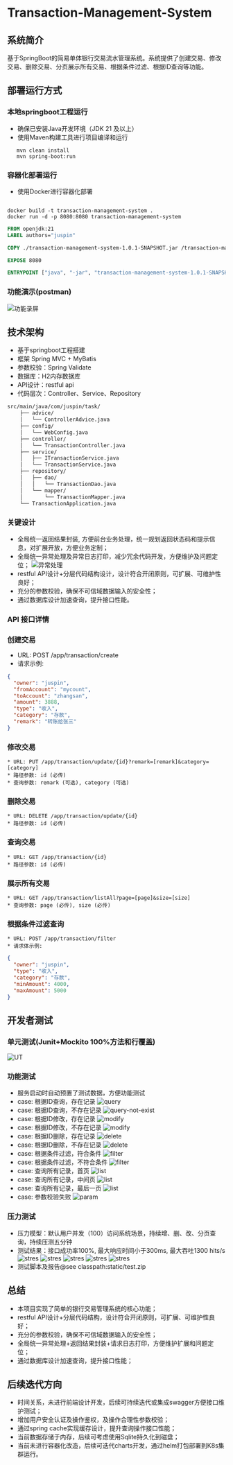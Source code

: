 # Transaction-Management-System

## 系统简介
基于SpringBoot的简易单体银行交易流水管理系统。系统提供了创建交易、修改交易、删除交易、分页展示所有交易、根据条件过滤、根据ID查询等功能。

## 部署运行方式
### 本地springboot工程运行
* 确保已安装Java开发环境（JDK 21 及以上）
* 使用Maven构建工具进行项目编译和运行
```shell
   mvn clean install
   mvn spring-boot:run
```
### 容器化部署运行
* 使用Docker进行容器化部署
```shell

docker build -t transaction-management-system .
docker run -d -p 8080:8080 transaction-management-system

```
```dockerfile
FROM openjdk:21
LABEL authors="juspin"

COPY ./transaction-management-system-1.0.1-SNAPSHOT.jar /transaction-management-system-1.0.1-SNAPSHOT.jar

EXPOSE 8080

ENTRYPOINT ["java", "-jar", "transaction-management-system-1.0.1-SNAPSHOT.jar"]
```
### 功能演示(postman)
![功能录屏](src/main/resources/static/functiontest.gif)
## 技术架构
* 基于springboot工程搭建
* 框架 Spring MVC + MyBatis
* 参数校验：Spring Validate
* 数据库：H2内存数据库
* API设计：restful api
* 代码层次：Controller、Service、Repository
```html
src/main/java/com/juspin/task/
    ├── advice/
    │   └── ControllerAdvice.java
    ├── config/
    │   └── WebConfig.java
    ├── controller/
    │   └── TransactionController.java
    ├── service/
    │   ├── ITransactionService.java
    │   └── TransactionService.java
    ├── repository/
    │   ├── dao/
    │   │   └── TransactionDao.java
    │   └── mapper/
    │       └── TransactionMapper.java
    └── TransactionApplication.java
```
### 关键设计
* 全局统一返回结果封装, 方便前台业务处理，统一规划返回状态码和提示信息，对扩展开放，方便业务定制；
* 全局统一异常处理及异常日志打印，减少冗余代码开发，方便维护及问题定位；
![异常处理](src/main/resources/static/exception-log-print.PNG)
* restful API设计+分层代码结构设计，设计符合开闭原则，可扩展、可维护性良好；
* 充分的参数校验，确保不可信域数据输入的安全性；
* 通过数据库设计加速查询，提升接口性能。

### API 接口详情
### 创建交易
* URL: POST /app/transaction/create
* 请求示例:
```json
{
  "owner": "juspin", 
  "fromAccount": "mycount", 
  "toAccount": "zhangsan",
  "amount": 3888,
  "type": "收入",
  "category": "存款", 
  "remark": "转账给张三" 
}
```
### 修改交易
```
* URL: PUT /app/transaction/update/{id}?remark=[remark]&category=[category]
* 路径参数: id (必传)
* 查询参数: remark (可选), category (可选)
```
### 删除交易
```
* URL: DELETE /app/transaction/update/{id}
* 路径参数: id (必传)
```
### 查询交易
```
* URL: GET /app/transaction/{id}
* 路径参数: id (必传)
```
### 展示所有交易
```
* URL: GET /app/transaction/listAll?page=[page]&size=[size]
* 查询参数: page (必传), size (必传)
```
### 根据条件过滤查询
```
* URL: POST /app/transaction/filter
* 请求体示例:
```
```json
{
  "owner": "juspin",
  "type": "收入",
  "category": "存款",
  "minAmount": 4000,
  "maxAmount": 5000
}
```
## 开发者测试
### 单元测试(Junit+Mockito 100%方法和行覆盖)
![UT](src/main/resources/static/UT-coverage.PNG)
### 功能测试
* 服务启动时自动预置了测试数据，方便功能测试
* case: 根据ID查询，存在记录
![query](src/main/resources/static/querybyId.PNG)
* case: 根据ID查询，不存在记录
![query-not-exist](src/main/resources/static/query-not-exist.PNG)
* case: 根据ID修改，存在记录
![modify](src/main/resources/static/modifybyId.PNG)
* case: 根据ID修改，不存在记录
![modify](src/main/resources/static/modify-not-exist.PNG)
* case: 根据ID删除，存在记录
![delete](src/main/resources/static/deleteById.PNG)
* case: 根据ID删除，不存在记录
![delete](src/main/resources/static/delete-not-exist.PNG)
* case: 根据条件过滤，符合条件
![filter](src/main/resources/static/filter-by-condition.PNG)
* case: 根据条件过滤，不符合条件
![filter](src/main/resources/static/filter-not-exist.PNG)
* case: 查询所有记录，首页
![list](src/main/resources/static/page-0.PNG)
* case: 查询所有记录，中间页
![list](src/main/resources/static/page-5.PNG)
* case: 查询所有记录，最后一页
![list](src/main/resources/static/page-last.PNG)
* case: 参数校验失败
![param](src/main/resources/static/bad-param.PNG)
### 压力测试
* 压力模型：默认用户并发（100）访问系统场景，持续增、删、改、分页查询，持续压测五分钟
* 测试结果：接口成功率100%, 最大响应时间小于300ms, 最大吞吐1300 hits/s
![stres](src/main/resources/static/threads.PNG)
![stres](src/main/resources/static/stresstest.PNG)
![stres](src/main/resources/static/testReport-01.PNG)
![stres](src/main/resources/static/testReport-02.PNG)
![stres](src/main/resources/static/throughput.PNG)
* 测试脚本及报告@see classpath:static/test.zip

## 总结
* 本项目实现了简单的银行交易管理系统的核心功能；
* restful API设计+分层代码结构，设计符合开闭原则，可扩展、可维护性良好；
* 充分的参数校验，确保不可信域数据输入的安全性；
* 全局统一异常处理+返回结果封装+请求日志打印，方便维护扩展和问题定位；
* 通过数据库设计加速查询，提升接口性能；

## 后续迭代方向
* 时间关系，未进行前端设计开发，后续可持续迭代或集成swagger方便接口维护测试；
* 增加用户安全认证及操作鉴权，及操作合理性参数校验；
* 通过spring cache实现缓存设计，提升查询操作接口性能；
* 当前数据存储于内存，后续可考虑使用Sqlite持久化到磁盘；
* 当前未进行容器化改造，后续可迭代charts开发，通过helm打包部署到K8s集群运行。
  